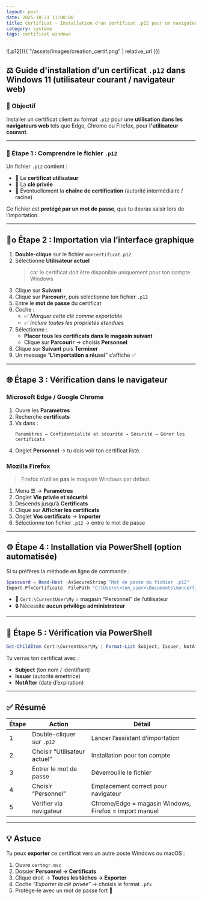 ```yaml
---
layout: post
date: 2025-10-21 11:00:00
title: Certificat - Installation d'un certificat .p12 pour un navigateur
category: système
tags: certificat windows
---
```


![.p12]({{ "/assets/images/creation_certif.png" | relative_url }})

## ⚖️ Guide d'installation d'un certificat `.p12` dans Windows 11 (utilisateur courant / navigateur web)

### 🎯 Objectif
Installer un certificat client au format `.p12` pour une **utilisation dans les navigateurs web** tels que Edge, Chrome ou Firefox, pour **l'utilisateur courant**.

---

### 🥉 Étape 1 : Comprendre le fichier `.p12`

Un fichier `.p12` contient :
- 🔐 Le **certificat utilisateur**
- 🔑 La **clé privée**
- 🧾 Éventuellement la **chaîne de certification** (autorité intermédiaire / racine)

Ce fichier est **protégé par un mot de passe**, que tu devras saisir lors de l’importation.

---

## 🦯o Étape 2 : Importation via l’interface graphique

1. **Double-clique** sur le fichier `moncertificat.p12`
2. Sélectionne **Utilisateur actuel**  
   > car le certificat doit être disponible uniquement pour ton compte Windows
3. Clique sur **Suivant**
4. Clique sur **Parcourir**, puis sélectionne ton fichier `.p12`
5. Entre le **mot de passe** du certificat
6. Coche :
   - ✅ *Marquer cette clé comme exportable*
   - ✅ *Inclure toutes les propriétés étendues*
7. Sélectionne :
   - **Placer tous les certificats dans le magasin suivant**
   - Clique sur **Parcourir** → choisis **Personnel**
8. Clique sur **Suivant** puis **Terminer**
9. Un message “**L’importation a réussi**” s’affiche ✅

---

## 🌐 Étape 3 : Vérification dans le navigateur

### Microsoft Edge / Google Chrome
1. Ouvre les **Paramètres**
2. Recherche **certificats**
3. Va dans :
   ```
   Paramètres → Confidentialité et sécurité → Sécurité → Gérer les certificats
   ```
4. Onglet **Personnel** → tu dois voir ton certificat listé.

### Mozilla Firefox
> Firefox n’utilise **pas** le magasin Windows par défaut.

1. Menu ☰ → **Paramètres**
2. Onglet **Vie privée et sécurité**
3. Descends jusqu’à **Certificats**
4. Clique sur **Afficher les certificats**
5. Onglet **Vos certificats** → **Importer**
6. Sélectionne ton fichier `.p12` → entre le mot de passe

---

## ⚙️ Étape 4 : Installation via PowerShell (option automatisée)

Si tu préfères la méthode en ligne de commande :

```powershell
$password = Read-Host -AsSecureString "Mot de passe du fichier .p12"
Import-PfxCertificate -FilePath "C:\Users\<ton_user>\Documents\moncertificat.p12" -CertStoreLocation "Cert:\CurrentUser\My" -Password $password
```

- 📍 `Cert:\CurrentUser\My` = magasin “Personnel” de l’utilisateur
- 🔒 Nécessite **aucun privilège administrateur**

---

## 🧾 Étape 5 : Vérification via PowerShell

```powershell
Get-ChildItem Cert:\CurrentUser\My | Format-List Subject, Issuer, NotAfter
```

Tu verras ton certificat avec :
- **Subject** (ton nom / identifiant)
- **Issuer** (autorité émettrice)
- **NotAfter** (date d’expiration)

---

## ✅ Résumé

| Étape | Action | Détail |
|-------|---------|--------|
| 1 | Double-cliquer sur `.p12` | Lancer l’assistant d’importation |
| 2 | Choisir “Utilisateur actuel” | Installation pour ton compte |
| 3 | Entrer le mot de passe | Déverrouille le fichier |
| 4 | Choisir “Personnel” | Emplacement correct pour navigateur |
| 5 | Vérifier via navigateur | Chrome/Edge = magasin Windows, Firefox = import manuel |

---

## 💡 Astuce
Tu peux **exporter** ce certificat vers un autre poste Windows ou macOS :
1. Ouvre `certmgr.msc`
2. Dossier **Personnel → Certificats**
3. Clique droit → **Toutes les tâches → Exporter**
4. Coche *“Exporter la clé privée”* → choisis le format `.pfx`
5. Protège-le avec un mot de passe fort 🔐


